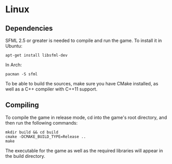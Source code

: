 # Linux
## Dependencies
SFML 2.5 or greater is needed to compile and run the game. To install it in Ubuntu:

```
apt-get install libsfml-dev
```

In Arch:

```
pacman -S sfml 
```

To be able to build the sources, make sure you have CMake installed, as well as a C++ compiler with C++11 support.

## Compiling
To compile the game in release mode, cd into the game's root directory, and then run the following commands:

```
mkdir build && cd build
cmake -DCMAKE_BUILD_TYPE=Release ..
make
```

The executable for the game as well as the required libraries will appear in the build directory.
